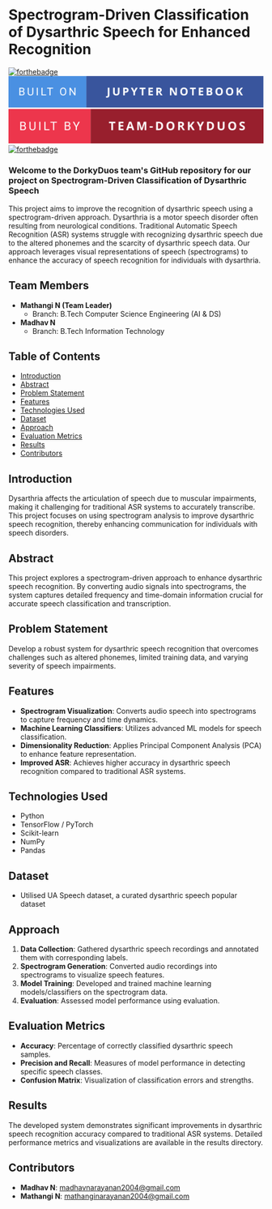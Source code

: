 # Spectrogram-Driven Classification of Dysarthric Speech for Enhanced Recognition

[![forthebadge](https://forthebadge.com/images/badges/made-with-python.svg)](https://forthebadge.com)
![custom-badge](https://raw.githubusercontent.com/mxdyyy/badge/7bbc06cca83b680ed421674221d629ebd9eab43f/built-on-jupyter-notebook.svg)
![custom-badge](https://raw.githubusercontent.com/mxdyyy/badge/e283407160e7c08b17db40211c9418f2a41807a7/built-by-team-dorkyduos%20(1).svg)
[![forthebadge](https://forthebadge.com/images/badges/built-with-love.svg)](https://forthebadge.com)

### Welcome to the DorkyDuos team's GitHub repository for our project on Spectrogram-Driven Classification of Dysarthric Speech

This project aims to improve the recognition of dysarthric speech using a spectrogram-driven approach. Dysarthria is a motor speech disorder often resulting from neurological conditions. Traditional Automatic Speech Recognition (ASR) systems struggle with recognizing dysarthric speech due to the altered phonemes and the scarcity of dysarthric speech data. Our approach leverages visual representations of speech (spectrograms) to enhance the accuracy of speech recognition for individuals with dysarthria.

## Team Members

- **Mathangi N (Team Leader)**
  - Branch: B.Tech Computer Science Engineering (AI & DS)
- **Madhav N**
  - Branch: B.Tech Information Technology

## Table of Contents
- [Introduction](#introduction)
- [Abstract](#abstract)
- [Problem Statement](#problem-statement)
- [Features](#features)
- [Technologies Used](#technologies-used)
- [Dataset](#dataset)
- [Approach](#approach)
- [Evaluation Metrics](#evaluation-metrics)
- [Results](#results)
- [Contributors](#contributors)

## Introduction
Dysarthria affects the articulation of speech due to muscular impairments, making it challenging for traditional ASR systems to accurately transcribe. This project focuses on using spectrogram analysis to improve dysarthric speech recognition, thereby enhancing communication for individuals with speech disorders.

## Abstract
This project explores a spectrogram-driven approach to enhance dysarthric speech recognition. By converting audio signals into spectrograms, the system captures detailed frequency and time-domain information crucial for accurate speech classification and transcription.

## Problem Statement
Develop a robust system for dysarthric speech recognition that overcomes challenges such as altered phonemes, limited training data, and varying severity of speech impairments.

## Features
- **Spectrogram Visualization**: Converts audio speech into spectrograms to capture frequency and time dynamics.
- **Machine Learning Classifiers**: Utilizes advanced ML models for speech classification.
- **Dimensionality Reduction**: Applies Principal Component Analysis (PCA) to enhance feature representation.
- **Improved ASR**: Achieves higher accuracy in dysarthric speech recognition compared to traditional ASR systems.

## Technologies Used
- Python
- TensorFlow / PyTorch
- Scikit-learn
- NumPy
- Pandas

## Dataset
- Utilised UA Speech dataset, a curated dysarthric speech popular dataset

## Approach
1. **Data Collection**: Gathered dysarthric speech recordings and annotated them with corresponding labels.
2. **Spectrogram Generation**: Converted audio recordings into spectrograms to visualize speech features.
3. **Model Training**: Developed and trained machine learning models/classifiers on the spectrogram data.
4. **Evaluation**: Assessed model performance using evaluation.

## Evaluation Metrics
- **Accuracy**: Percentage of correctly classified dysarthric speech samples.
- **Precision and Recall**: Measures of model performance in detecting specific speech classes.
- **Confusion Matrix**: Visualization of classification errors and strengths.

## Results
The developed system demonstrates significant improvements in dysarthric speech recognition accuracy compared to traditional ASR systems. Detailed performance metrics and visualizations are available in the results directory.

## Contributors
- **Madhav N**: [madhavnarayanan2004@gmail.com](mailto:madhavnarayanan2004@gmail.com)
- **Mathangi N**: [mathanginarayanan2004@gmail.com](mailto:mathanginarayanan2004@gmail.com)
